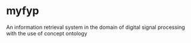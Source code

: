 # myfyp

An information retrieval system in the domain of digital signal processing with the use of concept ontology 

